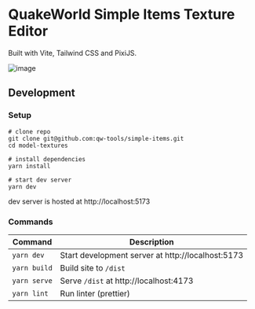 # QuakeWorld Simple Items Texture Editor

Built with Vite, Tailwind CSS and PixiJS.

![image](https://user-images.githubusercontent.com/1616817/233013473-0ed6c25e-8989-44ad-9119-3b7ee157b424.png)

## Development

### Setup

```shell
# clone repo
git clone git@github.com:qw-tools/simple-items.git
cd model-textures

# install dependencies
yarn install

# start dev server
yarn dev
```

dev server is hosted at http://localhost:5173

### Commands

| Command      | Description                                       |
|--------------|---------------------------------------------------|
| `yarn dev`   | Start development server at http://localhost:5173 |
| `yarn build` | Build site to `/dist`                             |
| `yarn serve` | Serve `/dist` at http://localhost:4173            |
| `yarn lint`  | Run linter (prettier)                             |
